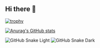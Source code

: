 ## Hi there 👋
[![trophy](https://github-profile-trophy.vercel.app/?username=TQtong&theme=gitdimmed&margin-w=15&margin-h=15&no-bg=true&no-frame=true)](https://github.com/ryo-ma/github-profile-trophy)


[![Anurag's GitHub stats](https://github-readme-stats.vercel.app/api?username=TQtong&show=reviews,discussions_started,discussions_answered,prs_merged&show_icons=true&theme=cobalt&hide_border=true)](https://github.com/anuraghazra/github-readme-stats)

![GitHub Snake Light](https://raw.githubusercontent.com/TQtong/TQtong/output/github-contribution-grid-snake.svg#gh-light-mode-only)
![GitHub Snake Dark](https://raw.githubusercontent.com/TQtong/TQtong/output/github-contribution-grid-snake-dark.svg#gh-dark-mode-only)

<!--
**TQtong/TQtong** is a ✨ _special_ ✨ repository because its `README.md` (this file) appears on your GitHub profile.

Here are some ideas to get you started:

- 🔭 I’m currently working on ...
- 🌱 I’m currently learning ...
- 👯 I’m looking to collaborate on ...
- 🤔 I’m looking for help with ...
- 💬 Ask me about ...
- 📫 How to reach me: ...
- 😄 Pronouns: ...
- ⚡ Fun fact: ...
-->
